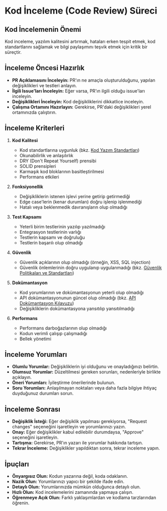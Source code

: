 # Kod İnceleme (Code Review) Süreci

## Kod İncelemenin Önemi

Kod inceleme, yazılım kalitesini artırmak, hataları erken tespit etmek, kod standartlarını sağlamak ve bilgi paylaşımını teşvik etmek için kritik bir süreçtir.

## İnceleme Öncesi Hazırlık

- **PR Açıklamasını İnceleyin:** PR'ın ne amaçla oluşturulduğunu, yapılan değişiklikleri ve testleri anlayın.
- **İlgili Issue'ları İnceleyin:** Eğer varsa, PR'ın ilgili olduğu issue'ları inceleyin.
- **Değişiklikleri İnceleyin:** Kod değişikliklerini dikkatlice inceleyin.
- **Çalışma Ortamını Hazırlayın:** Gerekirse, PR'daki değişiklikleri yerel ortamınızda çalıştırın.

## İnceleme Kriterleri

1. **Kod Kalitesi**
   - Kod standartlarına uygunluk (bkz. [Kod Yazım Standartları](docs/guides/code-style.md))
   - Okunabilirlik ve anlaşılırlık
   - DRY (Don't Repeat Yourself) prensibi
   - SOLID prensipleri
   - Karmaşık kod bloklarının basitleştirilmesi
   - Performans etkileri

2. **Fonksiyonellik**
   - Değişikliklerin istenen işlevi yerine getirip getirmediği
   - Edge case'lerin (kenar durumları) doğru işlenip işlenmediği
   - Hatalı veya beklenmedik davranışların olup olmadığı

3. **Test Kapsamı**
   - Yeterli birim testlerinin yazılıp yazılmadığı
   - Entegrasyon testlerinin varlığı
   - Testlerin kapsamı ve doğruluğu
   - Testlerin başarılı olup olmadığı

4. **Güvenlik**
   - Güvenlik açıklarının olup olmadığı (örneğin, XSS, SQL injection)
   - Güvenlik önlemlerinin doğru uygulanıp uygulanmadığı (bkz. [Güvenlik Politikaları ve Standartları](docs/operations/security.md))

5. **Dokümantasyon**
   - Kod yorumlarının ve dokümantasyonun yeterli olup olmadığı
   - API dokümantasyonunun güncel olup olmadığı (bkz. [API Dokümantasyon Kılavuzu](docs/guides/api-documentation.md))
   - Değişikliklerin dokümantasyona yansıtılıp yansıtılmadığı

6. **Performans**
   - Performans darboğazlarının olup olmadığı
   - Kodun verimli çalışıp çalışmadığı
   - Bellek yönetimi

## İnceleme Yorumları

- **Olumlu Yorumlar:** Değişikliklerin iyi olduğunu ve onayladığınızı belirtin.
- **Olumsuz Yorumlar:** Düzeltilmesi gereken sorunları, nedenleriyle birlikte açıklayın.
- **Öneri Yorumları:** İyileştirme önerilerinde bulunun.
- **Soru Yorumları:** Anlaşılmayan noktaları veya daha fazla bilgiye ihtiyaç duyduğunuz durumları sorun.

## İnceleme Sonrası

- **Değişiklik İsteği:** Eğer değişiklik yapılması gerekiyorsa, "Request changes" seçeneğini işaretleyin ve yorumlarınızı yazın.
- **Onay:** Eğer değişiklikler kabul edilebilir durumdaysa, "Approve" seçeneğini işaretleyin.
- **Tartışma:** Gerekirse, PR'ın yazarı ile yorumlar hakkında tartışın.
- **Tekrar İnceleme:** Değişiklikler yapıldıktan sonra, tekrar inceleme yapın.

## İpuçları

- **Önyargısız Olun:** Kodun yazarına değil, koda odaklanın.
- **Nazik Olun:** Yorumlarınızı yapıcı bir şekilde ifade edin.
- **Detaylı Olun:** Yorumlarınızda mümkün olduğunca detaylı olun.
- **Hızlı Olun:** Kod incelemelerini zamanında yapmaya çalışın.
- **Öğrenmeye Açık Olun:** Farklı yaklaşımlardan ve kodlama tarzlarından öğrenin.